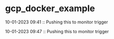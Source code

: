 # gcp_docker_example

10-01-2023 09:41 :: Pushing this to monitor trigger

10-01-2023 09:47 :: Pushing this to monitor trigger